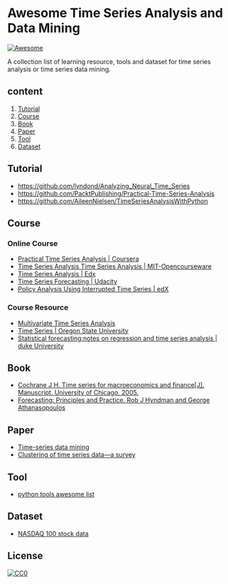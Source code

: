 # Awesome Time Series Analysis and Data Mining

[![Awesome](https://awesome.re/badge.svg)](https://awesome.re)

A collection list of learning resource, tools and dataset for time series analysis or time series data mining.

## content
1. [Tutorial](#tutorial)
2. [Course](#course)
3. [Book](#book)
4. [Paper](#paper)
5. [Tool](#tool)
6. [Dataset](#dataset)


## Tutorial
- https://github.com/lyndond/Analyzing_Neural_Time_Series
- https://github.com/PacktPublishing/Practical-Time-Series-Analysis
- https://github.com/AileenNielsen/TimeSeriesAnalysisWithPython


## Course

### Online Course
- [Practical Time Series Analysis | Coursera](https://www.coursera.org/learn/practical-time-series-analysis)
- [Time Series Analysis Time Series Analysis | MIT-Opencourseware](https://ocw.mit.edu/courses/economics/14-384-time-series-analysis-fall-2013/)
- [Time Series Analysis | Edx](https://www.edx.org/course/time-series-analysis-0)
- [Time Series Forecasting | Udacity](https://eu.udacity.com/course/time-series-forecasting--ud980)
- [Policy Analysis Using Interrupted Time Series | edX](https://www.edx.org/course/policy-analysis-using-interrupted-time-ubcx-itsx-2)

### Course Resource
- [Multivariate Time Series Analysis](http://faculty.chicagobooth.edu/ruey.tsay/teaching/mts/sp2017/)
- [Time Series | Oregon State University](http://stat565.cwick.co.nz/)
- [Statistical forecasting:notes on regression and time series analysis | duke University](http://people.duke.edu/~rnau/411home.htm)

## Book
- [Cochrane J H. Time series for macroeconomics and finance[J]. Manuscript, University of Chicago, 2005.](http://econ.lse.ac.uk/staff/wdenhaan/teach/cochrane.pdf)
- [Forecasting: Principles and Practice. Rob J Hyndman and George Athanasopoulos](https://otexts.org/fpp2/)

## Paper
- [Time-series data mining](https://dl.acm.org/citation.cfm?id=2379788)
- [Clustering of time series data—a survey](https://www.sciencedirect.https://otexts.org/fpp2//science/article/pii/S0031320305001305)


## Tool
- [python tools awesome list](https://github.com/MaxBenChrist/awesome_time_series_in_python)


## Dataset
- [NASDAQ 100 stock data](http://cseweb.ucsd.edu/~yaq007/NASDAQ100_stock_data.html)


## License
[![CC0](http://mirrors.creativecommons.org/presskit/buttons/88x31/svg/cc-zero.svg)](https://creativecommons.org/publicdomain/zero/1.0/)

